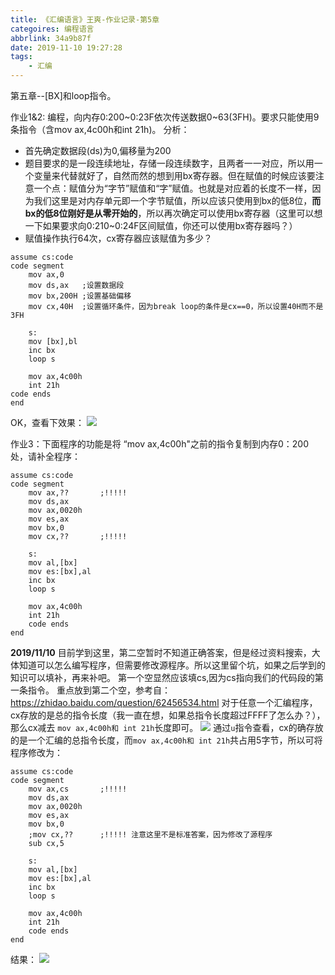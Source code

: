 ```yaml
---
title: 《汇编语言》王爽-作业记录-第5章
categoires: 编程语言
abbrlink: 34a9b87f
date: 2019-11-10 19:27:28
tags:
	- 汇编
---
```

第五章--[BX]和loop指令。

作业1&2: 编程，向内存0:200\~0:23F依次传送数据0\~63(3FH)。要求只能使用9条指令（含mov ax,4c00h和int 21h)。
分析：
<!-- more -->
- 首先确定数据段(ds)为0,偏移量为200
- 题目要求的是一段连续地址，存储一段连续数字，且两者一一对应，所以用一个变量来代替就好了，自然而然的想到用bx寄存器。但在赋值的时候应该要注意一个点：赋值分为“字节”赋值和“字”赋值。也就是对应着的长度不一样，因为我们这里是对内存单元即一个字节赋值，所以应该只使用到bx的低8位，**而bx的低8位刚好是从零开始的**，所以再次确定可以使用bx寄存器（这里可以想一下如果要求向0:210\~0:24F区间赋值，你还可以使用bx寄存器吗？）
- 赋值操作执行64次，cx寄存器应该赋值为多少？
```
assume cs:code
code segment
	mov ax,0
	mov ds,ax	;设置数据段
	mov bx,200H	;设置基础偏移
	mov cx,40H  ;设置循环条件，因为break loop的条件是cx==0，所以设置40H而不是3FH
	
	s:	
	mov [bx],bl
	inc bx
	loop s

	mov ax,4c00h
	int 21h
code ends
end
```
OK，查看下效果：
![](https://pic.superbed.cn/item/5dc7f6168e0e2e3ee9032081.jpg)

作业3：下面程序的功能是将 “mov ax,4c00h"之前的指令复制到内存0：200处，请补全程序：
```
assume cs:code
code segment
	mov ax,?? 		;!!!!!
	mov ds,ax	
	mov ax,0020h
	mov es,ax
	mov bx,0
	mov cx,??		;!!!!!

	s: 
	mov al,[bx]
	mov es:[bx],al
	inc bx
	loop s

	mov ax,4c00h
	int 21h
	code ends
end
```
**2019/11/10** 目前学到这里，第二空暂时不知道正确答案，但是经过资料搜索，大体知道可以怎么编写程序，但需要修改源程序。所以这里留个坑，如果之后学到的知识可以填补，再来补吧。
第一个空显然应该填cs,因为cs指向我们的代码段的第一条指令。
重点放到第二个空，参考自：https://zhidao.baidu.com/question/62456534.html
对于任意一个汇编程序，cx存放的是总的指令长度（我一直在想，如果总指令长度超过FFFF了怎么办？），那么cx减去	`mov ax,4c00h和 int 21h`长度即可。
![](https://pic.superbed.cn/item/5dc7faf68e0e2e3ee90451d8.jpg)
通过`u`指令查看，cx的确存放的是一个汇编的总指令长度，而`mov ax,4c00h和 int 21h`共占用5字节，所以可将程序修改为：

```
assume cs:code
code segment
	mov ax,cs 		;!!!!!
	mov ds,ax	
	mov ax,0020h
	mov es,ax
	mov bx,0
	;mov cx,??		;!!!!! 注意这里不是标准答案，因为修改了源程序
	sub cx,5

	s: 
	mov al,[bx]
	mov es:[bx],al
	inc bx
	loop s

	mov ax,4c00h
	int 21h
	code ends
end
```
结果：
![](https://pic.superbed.cn/item/5dc7f95d8e0e2e3ee9040288.jpg)